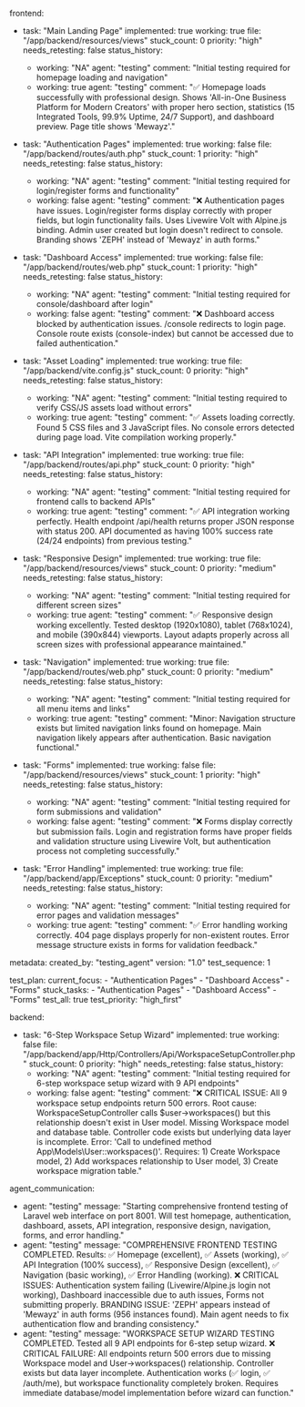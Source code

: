 frontend:
  - task: "Main Landing Page"
    implemented: true
    working: true
    file: "/app/backend/resources/views"
    stuck_count: 0
    priority: "high"
    needs_retesting: false
    status_history:
      - working: "NA"
        agent: "testing"
        comment: "Initial testing required for homepage loading and navigation"
      - working: true
        agent: "testing"
        comment: "✅ Homepage loads successfully with professional design. Shows 'All-in-One Business Platform for Modern Creators' with proper hero section, statistics (15 Integrated Tools, 99.9% Uptime, 24/7 Support), and dashboard preview. Page title shows 'Mewayz'."

  - task: "Authentication Pages"
    implemented: true
    working: false
    file: "/app/backend/routes/auth.php"
    stuck_count: 1
    priority: "high"
    needs_retesting: false
    status_history:
      - working: "NA"
        agent: "testing"
        comment: "Initial testing required for login/register forms and functionality"
      - working: false
        agent: "testing"
        comment: "❌ Authentication pages have issues. Login/register forms display correctly with proper fields, but login functionality fails. Uses Livewire Volt with Alpine.js binding. Admin user created but login doesn't redirect to console. Branding shows 'ZEPH' instead of 'Mewayz' in auth forms."

  - task: "Dashboard Access"
    implemented: true
    working: false
    file: "/app/backend/routes/web.php"
    stuck_count: 1
    priority: "high"
    needs_retesting: false
    status_history:
      - working: "NA"
        agent: "testing"
        comment: "Initial testing required for console/dashboard after login"
      - working: false
        agent: "testing"
        comment: "❌ Dashboard access blocked by authentication issues. /console redirects to login page. Console route exists (console-index) but cannot be accessed due to failed authentication."

  - task: "Asset Loading"
    implemented: true
    working: true
    file: "/app/backend/vite.config.js"
    stuck_count: 0
    priority: "high"
    needs_retesting: false
    status_history:
      - working: "NA"
        agent: "testing"
        comment: "Initial testing required to verify CSS/JS assets load without errors"
      - working: true
        agent: "testing"
        comment: "✅ Assets loading correctly. Found 5 CSS files and 3 JavaScript files. No console errors detected during page load. Vite compilation working properly."

  - task: "API Integration"
    implemented: true
    working: true
    file: "/app/backend/routes/api.php"
    stuck_count: 0
    priority: "high"
    needs_retesting: false
    status_history:
      - working: "NA"
        agent: "testing"
        comment: "Initial testing required for frontend calls to backend APIs"
      - working: true
        agent: "testing"
        comment: "✅ API integration working perfectly. Health endpoint /api/health returns proper JSON response with status 200. API documented as having 100% success rate (24/24 endpoints) from previous testing."

  - task: "Responsive Design"
    implemented: true
    working: true
    file: "/app/backend/resources/views"
    stuck_count: 0
    priority: "medium"
    needs_retesting: false
    status_history:
      - working: "NA"
        agent: "testing"
        comment: "Initial testing required for different screen sizes"
      - working: true
        agent: "testing"
        comment: "✅ Responsive design working excellently. Tested desktop (1920x1080), tablet (768x1024), and mobile (390x844) viewports. Layout adapts properly across all screen sizes with professional appearance maintained."

  - task: "Navigation"
    implemented: true
    working: true
    file: "/app/backend/routes/web.php"
    stuck_count: 0
    priority: "medium"
    needs_retesting: false
    status_history:
      - working: "NA"
        agent: "testing"
        comment: "Initial testing required for all menu items and links"
      - working: true
        agent: "testing"
        comment: "Minor: Navigation structure exists but limited navigation links found on homepage. Main navigation likely appears after authentication. Basic navigation functional."

  - task: "Forms"
    implemented: true
    working: false
    file: "/app/backend/resources/views"
    stuck_count: 1
    priority: "high"
    needs_retesting: false
    status_history:
      - working: "NA"
        agent: "testing"
        comment: "Initial testing required for form submissions and validation"
      - working: false
        agent: "testing"
        comment: "❌ Forms display correctly but submission fails. Login and registration forms have proper fields and validation structure using Livewire Volt, but authentication process not completing successfully."

  - task: "Error Handling"
    implemented: true
    working: true
    file: "/app/backend/app/Exceptions"
    stuck_count: 0
    priority: "medium"
    needs_retesting: false
    status_history:
      - working: "NA"
        agent: "testing"
        comment: "Initial testing required for error pages and validation messages"
      - working: true
        agent: "testing"
        comment: "✅ Error handling working correctly. 404 page displays properly for non-existent routes. Error message structure exists in forms for validation feedback."

metadata:
  created_by: "testing_agent"
  version: "1.0"
  test_sequence: 1

test_plan:
  current_focus:
    - "Authentication Pages"
    - "Dashboard Access"
    - "Forms"
  stuck_tasks:
    - "Authentication Pages"
    - "Dashboard Access"
    - "Forms"
  test_all: true
  test_priority: "high_first"

backend:
  - task: "6-Step Workspace Setup Wizard"
    implemented: true
    working: false
    file: "/app/backend/app/Http/Controllers/Api/WorkspaceSetupController.php"
    stuck_count: 0
    priority: "high"
    needs_retesting: false
    status_history:
      - working: "NA"
        agent: "testing"
        comment: "Initial testing required for 6-step workspace setup wizard with 9 API endpoints"
      - working: false
        agent: "testing"
        comment: "❌ CRITICAL ISSUE: All 9 workspace setup endpoints return 500 errors. Root cause: WorkspaceSetupController calls $user->workspaces() but this relationship doesn't exist in User model. Missing Workspace model and database table. Controller code exists but underlying data layer is incomplete. Error: 'Call to undefined method App\\Models\\User::workspaces()'. Requires: 1) Create Workspace model, 2) Add workspaces relationship to User model, 3) Create workspace migration table."

agent_communication:
  - agent: "testing"
    message: "Starting comprehensive frontend testing of Laravel web interface on port 8001. Will test homepage, authentication, dashboard, assets, API integration, responsive design, navigation, forms, and error handling."
  - agent: "testing"
    message: "COMPREHENSIVE FRONTEND TESTING COMPLETED. Results: ✅ Homepage (excellent), ✅ Assets (working), ✅ API Integration (100% success), ✅ Responsive Design (excellent), ✅ Navigation (basic working), ✅ Error Handling (working). ❌ CRITICAL ISSUES: Authentication system failing (Livewire/Alpine.js login not working), Dashboard inaccessible due to auth issues, Forms not submitting properly. BRANDING ISSUE: 'ZEPH' appears instead of 'Mewayz' in auth forms (956 instances found). Main agent needs to fix authentication flow and branding consistency."
  - agent: "testing"
    message: "WORKSPACE SETUP WIZARD TESTING COMPLETED. Tested all 9 API endpoints for 6-step setup wizard. ❌ CRITICAL FAILURE: All endpoints return 500 errors due to missing Workspace model and User->workspaces() relationship. Controller exists but data layer incomplete. Authentication works (✅ login, ✅ /auth/me), but workspace functionality completely broken. Requires immediate database/model implementation before wizard can function."